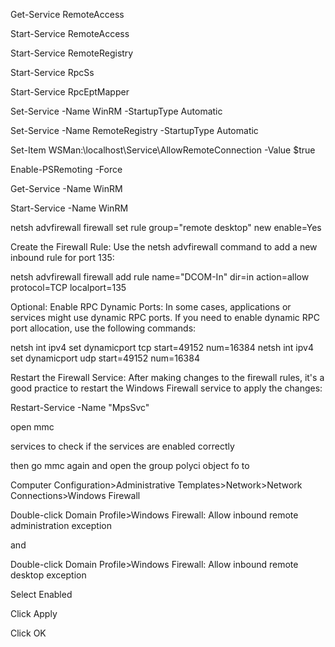 Get-Service RemoteAccess

Start-Service RemoteAccess

Start-Service RemoteRegistry

Start-Service RpcSs

Start-Service RpcEptMapper

Set-Service -Name WinRM -StartupType Automatic

Set-Service -Name RemoteRegistry -StartupType Automatic

Set-Item WSMan:\localhost\Service\AllowRemoteConnection -Value $true

Enable-PSRemoting -Force

Get-Service -Name WinRM

Start-Service -Name WinRM

netsh advfirewall firewall set rule group="remote desktop" new enable=Yes

Create the Firewall Rule: Use the netsh advfirewall command to add a new inbound rule for port 135:

netsh advfirewall firewall add rule name="DCOM-In" dir=in action=allow protocol=TCP localport=135

Optional: Enable RPC Dynamic Ports: In some cases, applications or services might use dynamic RPC ports. If you need to enable dynamic RPC port allocation, use the following commands:

netsh int ipv4 set dynamicport tcp start=49152 num=16384
netsh int ipv4 set dynamicport udp start=49152 num=16384

Restart the Firewall Service: After making changes to the firewall rules, it's a good practice to restart the Windows Firewall service to apply the changes:

Restart-Service -Name "MpsSvc"


open mmc 

services to check if the services are enabled correctly 

then go mmc again and open the group polyci object fo to 

Computer Configuration>Administrative Templates>Network>Network Connections>Windows Firewall

Double-click Domain Profile>Windows Firewall: Allow inbound remote administration exception

and 

Double-click Domain Profile>Windows Firewall: Allow inbound remote desktop exception

Select Enabled

Click Apply

Click OK